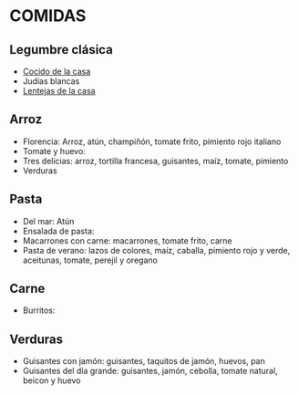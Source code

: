 # COMIDAS

## Legumbre clásica
- [Cocido de la casa](cocido1.md)
- Judías blancas
- [Lentejas de la casa](lentejas1.md)

## Arroz 
- Florencia: Arroz, atún, champiñón, tomate frito, pimiento rojo italiano
- Tomate y huevo:
- Tres delicias: arroz, tortilla francesa, guisantes, maíz, tomate, pimiento
- Verduras

## Pasta
- Del mar: Atún
- Ensalada de pasta:
- Macarrones con carne: macarrones, tomate frito, carne
- Pasta de verano: lazos de colores, maíz, caballa, pimiento rojo y verde, aceitunas, tomate, perejil y oregano

## Carne
- Burritos:
## Verduras
- Guisantes con jamón: guisantes, taquitos de jamón, huevos, pan
- Guisantes del día grande: guisantes, jamón, cebolla, tomate natural, beicon y huevo
